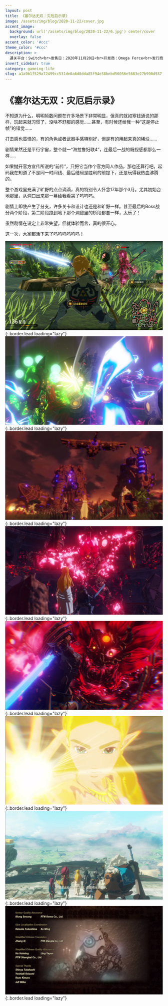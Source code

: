 ```yaml
---
layout: post
title: 《塞尔达无双：灾厄启示录》
image: /assets/img/blog/2020-11-22/cover.jpg
accent_image: 
  background: url('/assets/img/blog/2020-11-22/6.jpg') center/cover
  overlay: false
accent_color: '#ccc'
theme_color: '#ccc'
description: >
  通关平台：Switch<br>发售日：2020年11月20日<br>开发商：Omega Force<br>发行商：Nintendo<br>个人评分：86
invert_sidebar: true
category: gameing-life
slug: a1a9b1f529a72499cc531de0a6d8dda85f94e38bebd56056e5683e27b990d937
---
```


# 《塞尔达无双：灾厄启示录》

不知道为什么，明明帧数问题在许多场景下非常明显，但真的就如塞钱通说的那样，玩起来就习惯了，没啥不舒服的感觉……甚至，有时候还给我一种“这是停止帧”的错觉……

打击感也蛮怪的，有的角色或者武器手感特别好，但是有的用起来真的稀烂……

剧情果然还是平行宇宙，整个就一“海拉鲁妇联4”，连最后一战的既视感都那么一样…..

如果抛开官方宣传所说的“前传”，只把它当作个官方同人作品，那也还算行吧。起码我在知道了不是同一时间线、最后结局是胜利的前提下，还是玩得我热血沸腾的。

整个游戏里充满了旷野的点点滴滴，真的特别令人怀念17年那个3月。尤其初始台地那里，从洞口出来那一幕给我看哭了呜呜呜。

剧情上即使产生了分支，许多关卡和设计也还是和旷野一样。甚至最后的Boss战分两个阶段，第二阶段跑到地下那个洞窟里的桥段都要一样，太乐了！

虽然剧情在设定上非常失望，但就体验而言，真的很开心。

这一次，大家都活下来了呜呜呜呜呜呜！


![](/assets/img/blog/2020-11-22/1.jpg){:.border.lead loading="lazy"}
![](/assets/img/blog/2020-11-22/2.jpg){:.border.lead loading="lazy"}
![](/assets/img/blog/2020-11-22/3.jpg){:.border.lead loading="lazy"}
![](/assets/img/blog/2020-11-22/4.jpg){:.border.lead loading="lazy"}
![](/assets/img/blog/2020-11-22/5.jpg){:.border.lead loading="lazy"}
![](/assets/img/blog/2020-11-22/6.jpg){:.border.lead loading="lazy"}
![](/assets/img/blog/2020-11-22/7.jpg){:.border.lead loading="lazy"}
![](/assets/img/blog/2020-11-22/8.jpg){:.border.lead loading="lazy"}